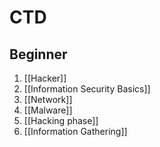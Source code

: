 # CTD
## Beginner
1. [[Hacker]]
2. [[Information Security Basics]]
3. [[Network]]
4. [[Malware]]
5. [[Hacking phase]]
6. [[Information Gathering]]

